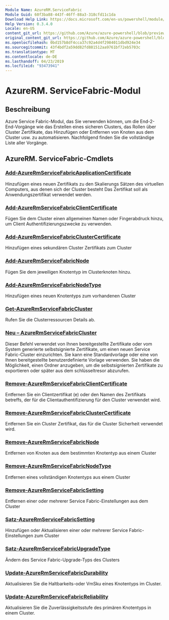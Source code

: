 ```yaml
---
Module Name: AzureRM.ServiceFabric
Module Guid: 60f3ba88-443f-46ff-88a3-318cfd11c1da
Download Help Link: https://docs.microsoft.com/en-us/powershell/module/azurerm.servicefabric
Help Version: 0.3.4.0
Locale: en-US
content_git_url: https://github.com/Azure/azure-powershell/blob/preview/src/ResourceManager/ServiceFabric/Commands.ServiceFabric/help/AzureRM.ServiceFabric.md
original_content_git_url: https://github.com/Azure/azure-powershell/blob/preview/src/ResourceManager/ServiceFabric/Commands.ServiceFabric/help/AzureRM.ServiceFabric.md
ms.openlocfilehash: 0bd157b8df4cca37c92a4d4f2984011dbd924e34
ms.sourcegitcommit: 43f4bdf2a59dd82fd881512aa9761bf72eb5703c
ms.translationtype: MT
ms.contentlocale: de-DE
ms.lasthandoff: 04/23/2019
ms.locfileid: "93473941"
---
```

# AzureRM. ServiceFabric-Modul
## Beschreibung
Azure Service Fabric-Modul, das Sie verwenden können, um die End-2-End-Vorgänge wie das Erstellen eines sicheren Clusters, das Rollen über Cluster Zertifikate, das Hinzufügen oder Entfernen von Knoten aus dem Cluster usw. zu automatisieren. Nachfolgend finden Sie die vollständige Liste aller Vorgänge.

## AzureRM. ServiceFabric-Cmdlets
### [Add-AzureRmServiceFabricApplicationCertificate](Add-AzureRmServiceFabricApplicationCertificate.md)
Hinzufügen eines neuen Zertifikats zu den Skalierungs Sätzen des virtuellen Computers, aus denen sich der Cluster besteht Das Zertifikat soll als Anwendungszertifikat verwendet werden.

### [Add-AzureRmServiceFabricClientCertificate](Add-AzureRmServiceFabricClientCertificate.md)
Fügen Sie dem Cluster einen allgemeinen Namen oder Fingerabdruck hinzu, um Client Authentifizierungszwecke zu verwenden.

### [Add-AzureRmServiceFabricClusterCertificate](Add-AzureRmServiceFabricClusterCertificate.md)
Hinzufügen eines sekundären Cluster Zertifikats zum Cluster

### [Add-AzureRmServiceFabricNode](Add-AzureRmServiceFabricNode.md)
Fügen Sie dem jeweiligen Knotentyp im Clusterknoten hinzu.

### [Add-AzureRmServiceFabricNodeType](Add-AzureRmServiceFabricNodeType.md)
Hinzufügen eines neuen Knotentyps zum vorhandenen Cluster

### [Get-AzureRmServiceFabricCluster](Get-AzureRmServiceFabricCluster.md)
Rufen Sie die Clusterressourcen Details ab.

### [Neu – AzureRmServiceFabricCluster](New-AzureRmServiceFabricCluster.md)
Dieser Befehl verwendet von Ihnen bereitgestellte Zertifikate oder vom System generierte selbstsignierte Zertifikate, um einen neuen Service Fabric-Cluster einzurichten. Sie kann eine Standardvorlage oder eine von Ihnen bereitgestellte benutzerdefinierte Vorlage verwenden. Sie haben die Möglichkeit, einen Ordner anzugeben, um die selbstsignierten Zertifikate zu exportieren oder später aus dem schlüsseltresor abzurufen. 

### [Remove-AzureRmServiceFabricClientCertificate](Remove-AzureRmServiceFabricClientCertificate.md)
Entfernen Sie ein Clientzertifikat (e) oder den Namen des Zertifikats betreffs, der für die Clientauthentifizierung für den Cluster verwendet wird.

### [Remove-AzureRmServiceFabricClusterCertificate](Remove-AzureRmServiceFabricClusterCertificate.md)
Entfernen Sie ein Cluster Zertifikat, das für die Cluster Sicherheit verwendet wird.

### [Remove-AzureRmServiceFabricNode](Remove-AzureRmServiceFabricNode.md)
Entfernen von Knoten aus dem bestimmten Knotentyp aus einem Cluster

### [Remove-AzureRmServiceFabricNodeType](Remove-AzureRmServiceFabricNodeType.md)
Entfernen eines vollständigen Knotentyps aus einem Cluster

### [Remove-AzureRmServiceFabricSetting](Remove-AzureRmServiceFabricSetting.md)
Entfernen einer oder mehrerer Service Fabric-Einstellungen aus dem Cluster

### [Satz-AzureRmServiceFabricSetting](Set-AzureRmServiceFabricSetting.md)
Hinzufügen oder Aktualisieren einer oder mehrerer Service Fabric-Einstellungen zum Cluster

### [Satz-AzureRmServiceFabricUpgradeType](Set-AzureRmServiceFabricUpgradeType.md)
Ändern des Service Fabric-Upgrade-Typs des Clusters

### [Update-AzureRmServiceFabricDurability](Update-AzureRmServiceFabricDurability.md)
Aktualisieren Sie die Haltbarkeits-oder VmSku eines Knotentyps im Cluster.

### [Update-AzureRmServiceFabricReliability](Update-AzureRmServiceFabricReliability.md)
Aktualisieren Sie die Zuverlässigkeitsstufe des primären Knotentyps in einem Cluster.

